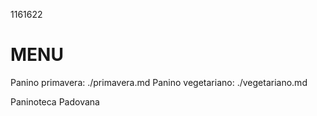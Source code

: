 1161622

# MENU

Panino primavera: ./primavera.md
Panino vegetariano: ./vegetariano.md

Paninoteca Padovana

